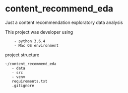 # content_recommend_eda
Just a content recommendation exploratory data analysis

This project was developer using

        - python 3.6.4
        - Mac OS environment


project structure

    ~/content_recommend_eda
       - data
       - src
       - venv
       requirements.txt
       .gitignore
